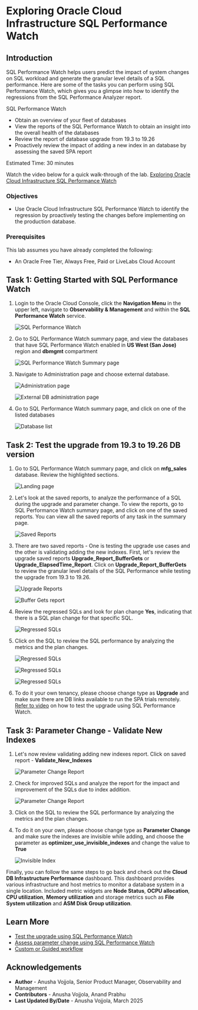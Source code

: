 # Exploring Oracle Cloud Infrastructure SQL Performance Watch

## Introduction

SQL Performance Watch helps users predict the impact of system changes on SQL workload and generate the granular level details of a SQL performance. Here are some of the tasks you can perform using SQL Performance Watch, which gives you a glimpse into how to identify the regressions from the SQL Performance Analyzer report.

SQL Performance Watch
-   Obtain an overview of your fleet of databases
-   View the reports of the SQL Performance Watch to obtain an insight into the overall health of the databases
-   Review the report of database upgrade from 19.3 to 19.26
-   Proactively review the impact of adding a new index in an database by assessing the saved SPA report


Estimated Time: 30 minutes

Watch the video below for a quick walk-through of the lab.
[Exploring Oracle Cloud Infrastructure SQL Performance Watch](videohub:1_mpf7rizz)

### Objectives

-   Use Oracle Cloud Infrastructure SQL Performance Watch to identify the regression by proactively testing the changes before implementing on the production database.

### Prerequisites

This lab assumes you have already completed the following:
- An Oracle Free Tier, Always Free, Paid or LiveLabs Cloud Account

## Task 1: Getting Started with SQL Performance Watch

1. Login to the Oracle Cloud Console, click the **Navigation Menu** in the upper left, navigate to **Observability & Management** and within the **SQL Performance Watch** service.

     ![SQL Performance Watch](./images/oandm-sqlwatch.png " ")

2.  Go to SQL Performance Watch summary page, and view the databases that have SQL Performance Watch enabled in **US West (San Jose)** region and **dbmgmt** compartment

     ![SQL Performance Watch Summary page](./images/sqlwatch-summary.png " ")

3.  Navigate to Administration page and choose external database.

     ![Administration page](./images/sqlwatch-admin.png " ")

     ![External DB administration page](./images/sqlwatch-external.png " ")

4. Go to SQL Performance Watch summary page, and click on one of the listed databases

     ![Database list](./images/sqlwatch-dblist.png " ")


## Task 2: Test the upgrade from 19.3 to 19.26 DB version

1. Go to SQL Performance Watch summary page, and click on **mfg_sales** database. Review the highlighted sections.

     ![Landing page](./images/sqlwatchlandingpage.png " ")

2. Let's look at the saved reports, to analyze the performance of a SQL during the upgrade and parameter change. To view the reports, go to SQL Performance Watch summary page, and click on one of the saved reports. You can view all the saved reports of any task in the summary page.

     ![Saved Reports](./images/savedreports.png " ")

3.  There are two saved reports - One is testing the upgrade use cases and the other is validating adding the new indexes. First, let's review the upgrade saved reports **Upgrade_Report_BufferGets** or **Upgrade_ElapsedTime_Report**. Click on **Upgrade_Report_BufferGets** to review the granular level details of the SQL Performance while testing the upgrade from 19.3 to 19.26.

     ![Upgrade Reports](./images/upgrade-reports.png " ")

     ![Buffer Gets report](./images/upgrade-report-buffergets.png " ")

4. Review the regressed SQLs and look for plan change **Yes**, indicating that there is a SQL plan change for that specific SQL.    

     ![Regressed SQLs](./images/regressedsqls.png " ")

5. Click on the SQL to review the SQL performance by analyzing the metrics and the plan changes.
 
     ![Regressed SQLs](./images/metrics.png " ")

     ![Regressed SQLs](./images/beforeandafterplan.png " ")

     ![Regressed SQLs](./images/indexchanges.png " ")

6. To do it your own tenancy, please choose change type as **Upgrade** and make sure there are DB links available to run the SPA trials remotely. [Refer to video](https://youtu.be/C9qkLNqj5x4) on how to test the upgrade using SQL Performance Watch.


## Task 3: Parameter Change - Validate New Indexes

1. Let's now review validating adding new indexes report. Click on saved report - **Validate_New_Indexes** 

     ![Parameter Change Report](./images/validatingnewindexreport.png " ")

2. Check for improved SQLs and analyze the report for the impact and improvement of the SQLs due to index addition. 

     ![Parameter Change Report](./images/improvedsqls.png " ")

3. Click on the SQL to review the SQL performance by analyzing the metrics and the plan changes.

4. To do it on your own, please choose change type as **Parameter Change** and make sure the indexes are invisible while adding, and choose the parameter as **optimizer_use_invisible_indexes** and change the value to **True**
 
     ![Invisible Index](./images/invisibleindex.png " ")


Finally, you can follow the same steps to go back and check out the **Cloud DB Infrastructure Performance** dashboard.  This dashboard provides various infrastructure and host metrics to monitor a database system in a single location.  Included metric widgets are **Node Status**, **OCPU allocation**, **CPU utilization**, **Memory utilization** and storage metrics such as **File System utilization** and **ASM Disk Group utilization**.

## Learn More

- [Test the upgrade using SQL Performance Watch](https://youtu.be/C9qkLNqj5x4)
- [Assess parameter change using SQL Performance Watch](https://youtu.be/whv2V9WTack)
- [Custom or Guided workflow](hhttps://youtu.be/yzo_zdmvUTE)


## Acknowledgements

- **Author** - Anusha Vojjola, Senior Product Manager, Observability and Management
- **Contributors** - Anusha Vojjola, Anand Prabhu
- **Last Updated By/Date** - Anusha Vojjola, March 2025